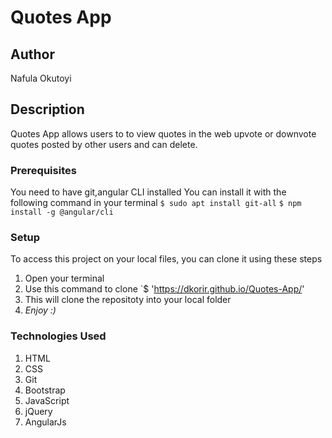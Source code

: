 # Quotes App
## Author
Nafula Okutoyi
## Description
Quotes App allows users to to view quotes in the web upvote or downvote  quotes posted by other users and can delete.
### Prerequisites
You need to have git,angular CLI installed
You can install it with the following command in your terminal
`$ sudo apt install git-all`
`$ npm install -g @angular/cli`


### Setup
To access this project on your local files, you can clone it using these steps
1. Open your terminal
1. Use this command to clone `$  'https://dkorir.github.io/Quotes-App/'
1. This will clone the repositoty into your local folder
1. _Enjoy :)_
### Technologies Used
1. HTML
1. CSS
1. Git
1. Bootstrap
1. JavaScript
1. jQuery
1. AngularJs
